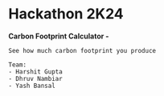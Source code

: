 # Hackathon 2K24

**Carbon Footprint Calculator -**

    See how much carbon footprint you produce 

    Team: 
    - Harshit Gupta
    - Dhruv Nambiar
    - Yash Bansal
